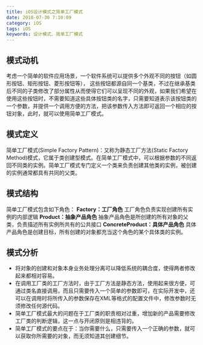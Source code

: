 ```yaml
---
title: iOS设计模式之简单工厂模式
date: 2018-07-30 7:10:09
category: iOS
tags: iOS
keywords: 设计模式、简单工厂模式
---
```

## 模式动机
考虑一个简单的软件应用场景，一个软件系统可以提供多个外观不同的按钮（如圆形按钮、矩形按钮、菱形按钮等）， 这些按钮都源自同一个基类，不过在继承基类后不同的子类修改了部分属性从而使得它们可以呈现不同的外观，如果我们希望在使用这些按钮时，不需要知道这些具体按钮类的名字，只需要知道表示该按钮类的一个参数，并提供一个调用方便的方法，把该参数传入方法即可返回一个相应的按钮对象，此时，就可以使用简单工厂模式。
## 模式定义
简单工厂模式(Simple Factory Pattern)：又称为静态工厂方法(Static Factory Method)模式，它属于类创建型模式。在简单工厂模式中，可以根据参数的不同返回不同类的实例。简单工厂模式专门定义一个类来负责创建其他类的实例，被创建的实例通常都具有共同的父类。
## 模式结构
简单工厂模式包含如下角色：
**Factory：工厂角色**
    工厂角色负责实现创建所有实例的内部逻辑
**Product：抽象产品角色**
    抽象产品角色是所创建的所有对象的父类，负责描述所有实例所共有的公共接口
**ConcreteProduct：具体产品角色**
    具体产品角色是创建目标，所有创建的对象都充当这个角色的某个具体类的实例。
![]()
## 模式分析
* 将对象的创建和对象本身业务处理分离可以降低系统的耦合度，使得两者修改起来都相对容易。
* 在调用工厂类的工厂方法时，由于工厂方法是静态方法，使用起来很方便，可通过类名直接调用，而且只需要传入一个简单的参数即可，在实际开发中，还可以在调用时将所传入的参数保存在XML等格式的配置文件中，修改参数时无须修改任何源代码。
* 简单工厂模式最大的问题在于工厂类的职责相对过重，增加新的产品需要修改工厂类的判断逻辑，这一点与开闭原则是相违背的。
* 简单工厂模式的要点在于：当你需要什么，只需要传入一个正确的参数，就可以获取你所需要的对象，而无须知道其创建细节。


